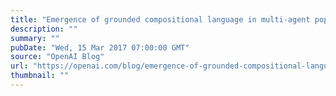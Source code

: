 ```yaml
---
title: "Emergence of grounded compositional language in multi-agent populations"
description: ""
summary: ""
pubDate: "Wed, 15 Mar 2017 07:00:00 GMT"
source: "OpenAI Blog"
url: "https://openai.com/blog/emergence-of-grounded-compositional-language-in-multi-agent-populations"
thumbnail: ""
---
```


